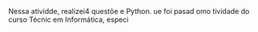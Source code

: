 
Nessa atividde, realizei4 questõe e Python. ue foi pasad omo tividade do curso Técnic em Informática, especi
